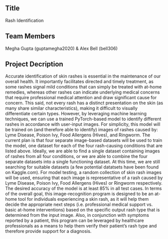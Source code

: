 ## Title
Rash Identification
## Team Members
Megha Gupta (guptamegha2020) & Alex Bell (bell306)
## Project Decription
Accurate identification of skin rashes is essential in the maintenance of our overall health. It importantly facilitates directed and timely treatment, as some rashes signal mild conditions that can simply be treated with at-home remedies, whereas other rashes can indicate underlying medical concerns that require professional medical attention and draw significant cause for concern. This said, not every rash has a distinct presentation on the skin (as many share similar characteristics), making it difficult to visually differentiate certain types. However, by leveraging machine learning techniques, we can use a trained PyTorch-based model to identify different rashes in accordance with user-input images. For simplicity, this model will be trained on (and therefore able to identify) images of rashes caused by: Lyme Disease, Poison Ivy, Food Allergens (Hives), and Ringworm. The current plan is that four separate image-based datasets will be used to train the model, one dataset for each of the four rash-causing conditions that are listed above. Ideally, we are able to find a single dataset containing images of rashes from all four conditions, or we are able to combine the four separate datasets into a single functioning dataset. At this time, we are still searching for suitable datasets (a few potential datatsets have been found on Kaggle.com). For model testing, a random collection of skin rash images will be used, ensuring that each image is representative of a rash caused by Lyme Disease, Poison Ivy, Food Allergens (Hives) or Ringworm respectively. The desired accuracy of the model is at least 85% in all test cases. In terms of the overall goal, this image-recognition program is designed to be an at-home tool for individuals experiencing a skin rash, as it will help them decide the appropriate next steps (i.e. professional medical support vs. basic at-home interventions) based on the specific output rash type that is determined from the input image. Also, in conjunction with symptoms reported by a patient, this program can be leveraged by healthcare professionals as a means to help them verify their patient’s rash type and therefore provide support for a diagnosis.
